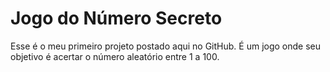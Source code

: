 # Jogo do Número Secreto

  <p1>Esse é o meu primeiro projeto postado aqui no GitHub. É um jogo onde seu objetivo é acertar o número aleatório entre 1 a 100.</p1>
